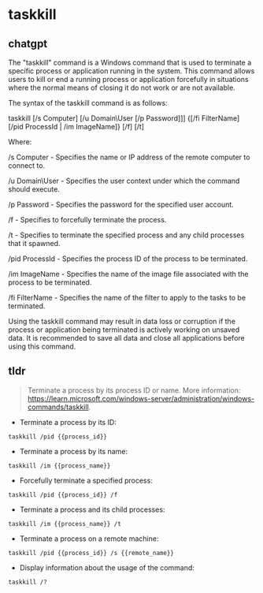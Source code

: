 # taskkill 
## chatgpt 
The "taskkill" command is a Windows command that is used to terminate a specific process or application running in the system. This command allows users to kill or end a running process or application forcefully in situations where the normal means of closing it do not work or are not available. 

The syntax of the taskkill command is as follows:

taskkill [/s Computer] [/u Domain\User [/p Password]]] {[/fi FilterName] [/pid ProcessId | /im ImageName]} [/f] [/t]

Where:

/s Computer - Specifies the name or IP address of the remote computer to connect to.

/u Domain\User - Specifies the user context under which the command should execute.

/p Password - Specifies the password for the specified user account.

/f - Specifies to forcefully terminate the process.

/t - Specifies to terminate the specified process and any child processes that it spawned.

/pid ProcessId - Specifies the process ID of the process to be terminated.

/im ImageName - Specifies the name of the image file associated with the process to be terminated.

/fi FilterName - Specifies the name of the filter to apply to the tasks to be terminated.

Using the taskkill command may result in data loss or corruption if the process or application being terminated is actively working on unsaved data. It is recommended to save all data and close all applications before using this command. 

## tldr 
 
> Terminate a process by its process ID or name.
> More information: <https://learn.microsoft.com/windows-server/administration/windows-commands/taskkill>.

- Terminate a process by its ID:

`taskkill /pid {{process_id}}`

- Terminate a process by its name:

`taskkill /im {{process_name}}`

- Forcefully terminate a specified process:

`taskkill /pid {{process_id}} /f`

- Terminate a process and its child processes:

`taskkill /im {{process_name}} /t`

- Terminate a process on a remote machine:

`taskkill /pid {{process_id}} /s {{remote_name}}`

- Display information about the usage of the command:

`taskkill /?`

